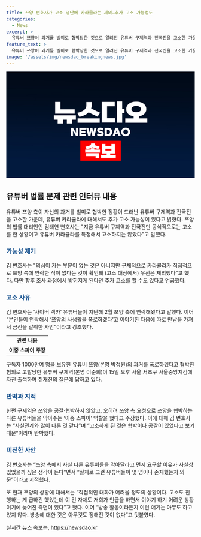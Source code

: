 ```yaml
---
title: 쯔양 변호사가 고소 명단에 카라큘라는 제외…추가 고소 가능성도
categories:
  - News
excerpt: >
  유튜버 쯔양이 과거를 빌미로 협박당한 것으로 알려진 유튜버 구제역과 전국진을 고소한 가운데, 또한 유튜버 카라큘라에 대해서도 추가 고소 가능성이 있다고 전했다. 쯔양의 법률 대리인 김태연 변호사는 카라큘라를 특정해서 고소하지는 않았다며, 현재는 구제역과 전국진만을 공식적으로 고소한 상황이라고 밝혔다. 추가 고소 가능성에 대해서는 조사 과정에서 밝혀진다고 언급했으며, 이에 대한 추후 조치는 결정되어야 한다고 말했다.
feature_text: >
  유튜버 쯔양이 과거를 빌미로 협박당한 것으로 알려진 유튜버 구제역과 전국진을 고소한 가운데, 또한 유튜버 카라큘라에 대해서도 추가 고소 가능성이 있다고 전했다. 쯔양의 법률 대리인 김태연 변호사는 카라큘라를 특정해서 고소하지는 않았다며, 현재는 구제역과 전국진만을 공식적으로 고소한 상황이라고 밝혔다. 추가 고소 가능성에 대해서는 조사 과정에서 밝혀진다고 언급했으며, 이에 대한 추후 조치는 결정되어야 한다고 말했다.
image: '/assets/img/newsdao_breakingnews.jpg'
---
```


<p><img src="/assets/img/newsdao_breakingnews.jpg" alt="pcversion 속보" /></p>

<h2 data-ke-size="size26">유튜버 법률 문제 관련 인터뷰 내용</h2>

<p data-ke-size="size16">유튜버 쯔양 측이 자신의 과거를 빌미로 협박한 정황이 드러난 유튜버 구제역과 전국진을 고소한 가운데, 유튜버 카라큘라에 대해서도 추가 고소 가능성이 있다고 밝혔다. 쯔양의 법률 대리인인 김태연 변호사는 "지금 유튜버 구제역과 전국진만 공식적으로는 고소를 한 상황이고 유튜버 카라큘라를 특정해서 고소하지는 않았다"고 말했다.</p>

<h3><b><span style="color: #1a5490;">가능성 제기</span></b></h3>

<p data-ke-size="size16">김 변호사는 "의심이 가는 부분이 없는 것은 아니지만 구체적으로 카라큘라가 직접적으로 쯔양 쪽에 연락한 적이 없다는 것이 확인돼 (고소 대상에서) 우선은 제외했다"고 했다. 다만 향후 조사 과정에서 밝혀지게 된다면 추가 고소를 할 수도 있다고 언급했다.</p>

<h3><b><span style="color: #1a5490;">고소 사유</span></b></h3>

<p data-ke-size="size16">김 변호사는 ‘사이버 렉카’ 유튜버들이 지난해 2월 쯔양 측에 연락해왔다고 말했다. 이어 “본인들이 연락해서 ‘쯔양의 사생활을 폭로하겠다’고 이야기한 다음에 따로 만남을 가져서 금전을 갈취한 사안”이라고 강조했다.</p>

<table>
    <tr>
        <td style="text-align: center; height: 17px;"><b>관련 내용</b></td>
    </tr>
    <tr>
        <td style="text-align: center; height: 17px;"><b>이중 스파이 주장</b></td>
    </tr>
</table>

<p data-ke-size="size16">구독자 1000만여 명을 보유한 유튜버 쯔양(본명 박정원)의 과거를 폭로하겠다고 협박한 혐의로 고발당한 유튜버 구제역(본명 이준희)이 15일 오후 서울 서초구 서울중앙지검에 자진 출석하며 취재진의 질문에 답하고 있다.</p>

<h3><b><span style="color: #1a5490;">반박과 지적</span></b></h3>

<p data-ke-size="size16">한편 구제역은 쯔양을 공갈·협박하지 않았고, 오히려 쯔양 측 요청으로 쯔양을 협박하는 다른 유튜버들을 막아주는 ‘이중 스파이’ 역할을 했다고 주장했다. 이에 대해 김 변호사는 “사실관계와 많이 다른 것 같다”며 “고소하게 된 것은 협박이나 공갈이 있었다고 보기 때문”이라며 반박했다.</p>

<h3><b><span style="color: #1a5490;">미진한 사안</span></b></h3>

<p data-ke-size="size16">김 변호사는 “쯔양 측에서 사실 다른 유튜버들을 막아달라고 먼저 요구할 이유가 사실상 있었을까 싶은 생각이 든다”면서 “실제로 그런 유튜버들이 몇 명이나 존재했는지 의문”이라고 지적했다.</p>

<p data-ke-size="size16">또 현재 쯔양의 상황에 대해서는 “직접적인 대화가 어려울 정도의 상황이다. 고소도 진행하는 게 급하긴 했었는데 이 건 자체도 저희가 언급을 하면서 이야기 하기 어려운 상황이기에 늦어진 측면이 있다”고 했다. 이어 “방송 활동이라든지 이런 얘기는 아무도 하고 있지 않다. 방송에 대한 것은 아무것도 정해진 것이 없다”고 덧붙였다.</p>
실시간 뉴스 속보는, <a href="https://newsdao.kr" rel="dofollow">https://newsdao.kr</a>


